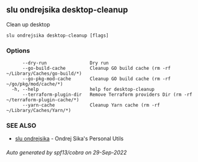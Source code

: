 ## slu ondrejsika desktop-cleanup

Clean up desktop

```
slu ondrejsika desktop-cleanup [flags]
```

### Options

```
      --dry-run                Dry run
      --go-build-cache         Cleanup GO build cache (rm -rf  ~/Library/Caches/go-build/*)
      --go-pkg-mod-cache       Cleanup GO build cache (rm -rf  ~/go/pkg/mod/cache/*)
  -h, --help                   help for desktop-cleanup
      --terraform-plugin-dir   Remove Terraform providers Dir (rm -rf  ~/terraform-plugin-cache/*)
      --yarn-cache             Cleanup Yarn cache (rm -rf  ~/Library/Caches/Yarn/*)
```

### SEE ALSO

* [slu ondrejsika](slu_ondrejsika.md)	 - Ondrej Sika's Personal Utils

###### Auto generated by spf13/cobra on 29-Sep-2022
